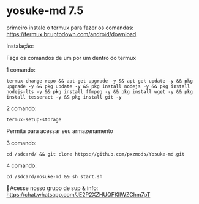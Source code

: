 # yosuke-md 7.5

primeiro instale o termux para fazer os comandas:
https://termux.br.uptodown.com/android/download


Instalação: 

Faça os comandos de um por um dentro do termux

1 comando:
```
termux-change-repo && apt-get upgrade -y && apt-get update -y && pkg upgrade -y && pkg update -y && pkg install nodejs -y && pkg install nodejs-lts -y && pkg install ffmpeg -y && pkg install wget -y && pkg install tesseract -y && pkg install git -y

```
2 comando: 
```
termux-setup-storage
```
Permita para acessar seu armazenamento

3 comando:
```
cd /sdcard/ && git clone https://github.com/pxzmods/Yosuke-md.git
```
4 comando: 
```
cd /sdcard/Yosuke-md && sh start.sh
```

📌Acesse nosso grupo de sup & info: https://chat.whatsapp.com/JE2P2XZHUQFKIIWZChm7pT

